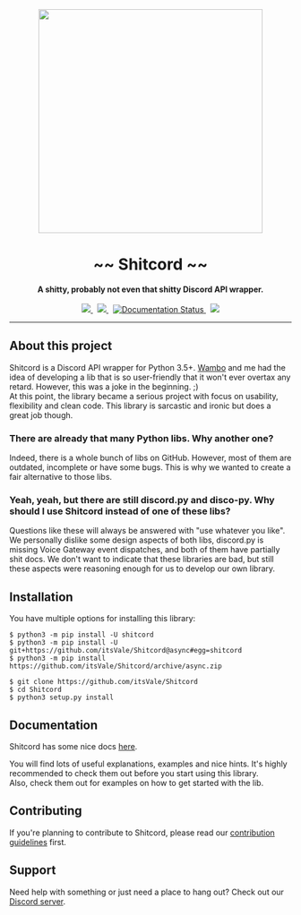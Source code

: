 <div align="center">
    <img src="https://user-images.githubusercontent.com/38182450/51039756-317cbb80-15b6-11e9-9400-c7e4fa8ad630.png" width="400px" />
    <h1>~~ Shitcord ~~</h1>
    <strong>A shitty, probably not even that shitty Discord API wrapper.</strong>
    <br><br>
    <a class="badge-align" href="https://www.codacy.com/app/itsVale/Shitcord?utm_source=github.com&amp;utm_medium=referral&amp;utm_content=itsVale/Shitcord&amp;utm_campaign=Badge_Grade">
        <img src="https://api.codacy.com/project/badge/Grade/b3ed9f02a50142bf9fd337978be88b24">
    </a>
    &nbsp;
    <a href="https://travis-ci.com/itsVale/Shitcord">
        <img src="https://travis-ci.com/itsVale/Shitcord.svg?branch=async">
    </a>
    &nbsp;
    <a href='https://shitcord.readthedocs.io/en/async/?badge=async'>
        <img src='https://readthedocs.org/projects/shitcord/badge/?version=async' alt='Documentation Status'>
    </a>
    &nbsp;
    <a href="https://codeclimate.com/github/itsVale/Shitcord/maintainability"><img src="https://api.codeclimate.com/v1/badges/b29cb31a8dd06c02c4dd/maintainability"></a>
    <hr>
</div>

## About this project

Shitcord is a Discord API wrapper for Python 3.5+. [Wambo](https://github.com/byWambo) and me
had the idea of developing a lib that is so user-friendly that it won't ever overtax any retard.
However, this was a joke in the beginning. ;)  
At this point, the library became a serious project with focus on usability, flexibility and clean code.
This library is sarcastic and ironic but does a great job though.

### There are already that many Python libs. Why another one?

Indeed, there is a whole bunch of libs on GitHub. However, most of them are outdated,
incomplete or have some bugs. This is why we wanted to create a fair alternative to those libs.

### Yeah, yeah, but there are still discord.py and disco-py. Why should I use Shitcord instead of one of these libs?

Questions like these will always be answered with "use whatever you like". We personally dislike some
design aspects of both libs, discord.py is missing Voice Gateway event dispatches, and both of them have partially shit docs.
We don't want to indicate that these libraries are bad, but still these aspects were reasoning enough for us to develop our own library.

## Installation

You have multiple options for installing this library:
```
$ python3 -m pip install -U shitcord
$ python3 -m pip install -U git+https://github.com/itsVale/Shitcord@async#egg=shitcord
$ python3 -m pip install https://github.com/itsVale/Shitcord/archive/async.zip

$ git clone https://github.com/itsVale/Shitcord
$ cd Shitcord
$ python3 setup.py install
```

## Documentation

Shitcord has some nice docs [here](https://shitcord.readthedocs.io/en/async/).

You will find lots of useful explanations, examples and nice hints. It's highly recommended to check
them out before you start using this library.  
Also, check them out for examples on how to get started with the lib.

## Contributing

If you're planning to contribute to Shitcord, please read our [contribution guidelines](https://github.com/itsVale/Shitcord/blob/async/CONTRIBUTING.md) first.

## Support

Need help with something or just need a place to hang out? Check out our [Discord server](https://discord.gg/HbKGrVT).